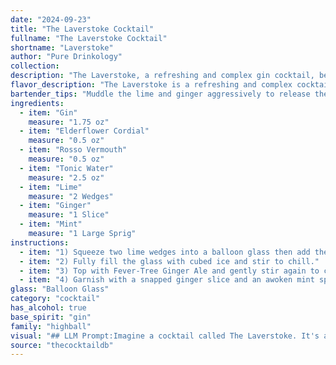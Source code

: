 ```yaml
---
date: "2024-09-23"
title: "The Laverstoke Cocktail"
fullname: "The Laverstoke Cocktail"
shortname: "Laverstoke"
author: "Pure Drinkology"
collection:
description: "The Laverstoke, a refreshing and complex gin cocktail, belongs to the **Gin & Tonic family**. Its origin likely draws inspiration from the classic Gin & Tonic, adding layers of floral notes, herbal bitterness and a touch of spice, making it a modern twist on a time-honored classic. "
flavor_description: "The Laverstoke is a refreshing and complex cocktail. The gin provides a crisp juniper base, while the elderflower cordial adds a floral sweetness. Rosso Vermouth contributes a bitter herbal note, balanced by the citrusy tartness of lime. The tonic water adds a light bitterness and effervescence, while ginger and mint provide a spicy and cooling finish. "
bartender_tips: "Muddle the lime and ginger aggressively to release their oils. Use a quality gin for a more nuanced flavor profile. When adding tonic water, aim for a gentle pour to avoid over-carbonating the drink. Garnish with a sprig of mint for freshness and visual appeal. Don't forget to taste and adjust the sweetness to your preference.  "
ingredients:
  - item: "Gin"
    measure: "1.75 oz"
  - item: "Elderflower Cordial"
    measure: "0.5 oz"
  - item: "Rosso Vermouth"
    measure: "0.5 oz"
  - item: "Tonic Water"
    measure: "2.5 oz"
  - item: "Lime"
    measure: "2 Wedges"
  - item: "Ginger"
    measure: "1 Slice"
  - item: "Mint"
    measure: "1 Large Sprig"
instructions:
  - item: "1) Squeeze two lime wedges into a balloon glass then add the cordial, Bombay Sapphire and MARTINI Rosso Vermouth, swirl to mix."
  - item: "2) Fully fill the glass with cubed ice and stir to chill."
  - item: "3) Top with Fever-Tree Ginger Ale and gently stir again to combine."
  - item: "4) Garnish with a snapped ginger slice and an awoken mint sprig."
glass: "Balloon Glass"
category: "cocktail"
has_alcohol: true
base_spirit: "gin"
family: "highball"
visual: "## LLM Prompt:Imagine a cocktail called The Laverstoke. It's a vibrant and refreshing blend of **gin**, **elderflower cordial**, **rosso vermouth**, **tonic water**, **lime**, **ginger**, and **mint**.  Describe its appearance in detail, considering:* **Color:** Is it a vibrant green? A dusky pink? A clear and sparkling hue?* **Texture:** Does it have a frothy head? Is it layered with different densities? Are there any visible ingredients like sliced lime or sprigs of mint?* **Glassware:** What kind of glass would best showcase the cocktail's beauty - a highball, a coupe, or something else entirely? * **Garnish:** What decorative elements would enhance the visual appeal? A lime wheel, a sprig of mint, or perhaps a ginger ribbon?**Example Output:** The Laverstoke is a symphony of color and texture. Its base is a luminous emerald green, tinged with a delicate blush from the elderflower cordial. A frothy head of tiny bubbles crowns the drink, hinting at the refreshing effervescence within.  Served in a highball glass, the cocktail is garnished with a slender lime wedge, its green contrasting beautifully with the drink's vibrant hues. A sprig of mint, gracefully tucked behind the lime, adds a touch of freshness and completes the visual composition. "
source: "thecocktaildb"
---
```


